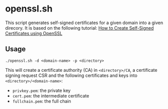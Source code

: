 # openssl.sh

This script generates self-signed certificates for a given domain into a given direcory.
It is based on the following tutorial: [How to Create Self-Signed Certificates using OpenSSL](https://devopscube.com/create-self-signed-certificates-openssl/)

## Usage

```shell
./openssl.sh -d <domain-name> -p <directory>
```

This will create a certificate authority (CA) in `<directory>/CA`, a certificate signing request CSR and the following certificates and keys into `<directory>/<domain-name>`:

* `privkey.pem`: the private key
* `cert.pem`: the intermediate certificate
* `fullchain.pem`: the full chain
